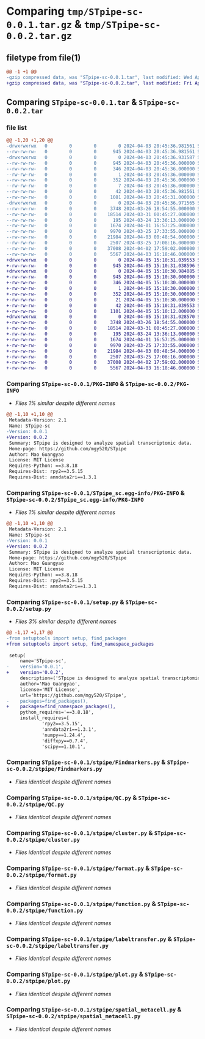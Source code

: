 # Comparing `tmp/STpipe-sc-0.0.1.tar.gz` & `tmp/STpipe-sc-0.0.2.tar.gz`

## filetype from file(1)

```diff
@@ -1 +1 @@
-gzip compressed data, was "STpipe-sc-0.0.1.tar", last modified: Wed Apr  3 20:45:37 2024, max compression
+gzip compressed data, was "STpipe-sc-0.0.2.tar", last modified: Fri Apr  5 15:10:31 2024, max compression
```

## Comparing `STpipe-sc-0.0.1.tar` & `STpipe-sc-0.0.2.tar`

### file list

```diff
@@ -1,20 +1,20 @@
-drwxrwxrwx   0        0        0        0 2024-04-03 20:45:36.981561 STpipe-sc-0.0.1/
--rw-rw-rw-   0        0        0      945 2024-04-03 20:45:36.981561 STpipe-sc-0.0.1/PKG-INFO
-drwxrwxrwx   0        0        0        0 2024-04-03 20:45:36.931587 STpipe-sc-0.0.1/STpipe_sc.egg-info/
--rw-rw-rw-   0        0        0      945 2024-04-03 20:45:36.000000 STpipe-sc-0.0.1/STpipe_sc.egg-info/PKG-INFO
--rw-rw-rw-   0        0        0      346 2024-04-03 20:45:36.000000 STpipe-sc-0.0.1/STpipe_sc.egg-info/SOURCES.txt
--rw-rw-rw-   0        0        0        1 2024-04-03 20:45:36.000000 STpipe-sc-0.0.1/STpipe_sc.egg-info/dependency_links.txt
--rw-rw-rw-   0        0        0      352 2024-04-03 20:45:36.000000 STpipe-sc-0.0.1/STpipe_sc.egg-info/requires.txt
--rw-rw-rw-   0        0        0        7 2024-04-03 20:45:36.000000 STpipe-sc-0.0.1/STpipe_sc.egg-info/top_level.txt
--rw-rw-rw-   0        0        0       42 2024-04-03 20:45:36.981561 STpipe-sc-0.0.1/setup.cfg
--rw-rw-rw-   0        0        0     1081 2024-04-03 20:45:31.000000 STpipe-sc-0.0.1/setup.py
-drwxrwxrwx   0        0        0        0 2024-04-03 20:45:36.971565 STpipe-sc-0.0.1/stpipe/
--rw-rw-rw-   0        0        0     3748 2024-03-26 18:54:55.000000 STpipe-sc-0.0.1/stpipe/Findmarkers.py
--rw-rw-rw-   0        0        0    18514 2024-03-31 00:45:27.000000 STpipe-sc-0.0.1/stpipe/QC.py
--rw-rw-rw-   0        0        0      195 2024-03-24 13:36:13.000000 STpipe-sc-0.0.1/stpipe/__init__.py
--rw-rw-rw-   0        0        0     1674 2024-04-01 16:57:25.000000 STpipe-sc-0.0.1/stpipe/cluster.py
--rw-rw-rw-   0        0        0     9970 2024-03-25 17:33:55.000000 STpipe-sc-0.0.1/stpipe/format.py
--rw-rw-rw-   0        0        0    21984 2024-04-03 00:48:54.000000 STpipe-sc-0.0.1/stpipe/function.py
--rw-rw-rw-   0        0        0     2507 2024-03-25 17:08:16.000000 STpipe-sc-0.0.1/stpipe/labeltransfer.py
--rw-rw-rw-   0        0        0    37008 2024-04-02 17:59:02.000000 STpipe-sc-0.0.1/stpipe/plot.py
--rw-rw-rw-   0        0        0     5567 2024-04-03 16:18:46.000000 STpipe-sc-0.0.1/stpipe/spatial_metacell.py
+drwxrwxrwx   0        0        0        0 2024-04-05 15:10:31.039553 STpipe-sc-0.0.2/
+-rw-rw-rw-   0        0        0      945 2024-04-05 15:10:31.038596 STpipe-sc-0.0.2/PKG-INFO
+drwxrwxrwx   0        0        0        0 2024-04-05 15:10:30.984085 STpipe-sc-0.0.2/STpipe_sc.egg-info/
+-rw-rw-rw-   0        0        0      945 2024-04-05 15:10:30.000000 STpipe-sc-0.0.2/STpipe_sc.egg-info/PKG-INFO
+-rw-rw-rw-   0        0        0      346 2024-04-05 15:10:30.000000 STpipe-sc-0.0.2/STpipe_sc.egg-info/SOURCES.txt
+-rw-rw-rw-   0        0        0        1 2024-04-05 15:10:30.000000 STpipe-sc-0.0.2/STpipe_sc.egg-info/dependency_links.txt
+-rw-rw-rw-   0        0        0      352 2024-04-05 15:10:30.000000 STpipe-sc-0.0.2/STpipe_sc.egg-info/requires.txt
+-rw-rw-rw-   0        0        0       21 2024-04-05 15:10:30.000000 STpipe-sc-0.0.2/STpipe_sc.egg-info/top_level.txt
+-rw-rw-rw-   0        0        0       42 2024-04-05 15:10:31.039553 STpipe-sc-0.0.2/setup.cfg
+-rw-rw-rw-   0        0        0     1101 2024-04-05 15:10:12.000000 STpipe-sc-0.0.2/setup.py
+drwxrwxrwx   0        0        0        0 2024-04-05 15:10:31.028570 STpipe-sc-0.0.2/stpipe/
+-rw-rw-rw-   0        0        0     3748 2024-03-26 18:54:55.000000 STpipe-sc-0.0.2/stpipe/Findmarkers.py
+-rw-rw-rw-   0        0        0    18514 2024-03-31 00:45:27.000000 STpipe-sc-0.0.2/stpipe/QC.py
+-rw-rw-rw-   0        0        0      195 2024-03-24 13:36:13.000000 STpipe-sc-0.0.2/stpipe/__init__.py
+-rw-rw-rw-   0        0        0     1674 2024-04-01 16:57:25.000000 STpipe-sc-0.0.2/stpipe/cluster.py
+-rw-rw-rw-   0        0        0     9970 2024-03-25 17:33:55.000000 STpipe-sc-0.0.2/stpipe/format.py
+-rw-rw-rw-   0        0        0    21984 2024-04-03 00:48:54.000000 STpipe-sc-0.0.2/stpipe/function.py
+-rw-rw-rw-   0        0        0     2507 2024-03-25 17:08:16.000000 STpipe-sc-0.0.2/stpipe/labeltransfer.py
+-rw-rw-rw-   0        0        0    37008 2024-04-02 17:59:02.000000 STpipe-sc-0.0.2/stpipe/plot.py
+-rw-rw-rw-   0        0        0     5567 2024-04-03 16:18:46.000000 STpipe-sc-0.0.2/stpipe/spatial_metacell.py
```

### Comparing `STpipe-sc-0.0.1/PKG-INFO` & `STpipe-sc-0.0.2/PKG-INFO`

 * *Files 1% similar despite different names*

```diff
@@ -1,10 +1,10 @@
 Metadata-Version: 2.1
 Name: STpipe-sc
-Version: 0.0.1
+Version: 0.0.2
 Summary: STpipe is designed to analyze spatial transcriptomic data.
 Home-page: https://github.com/mgy520/STpipe
 Author: Mao Guangyao
 License: MIT License
 Requires-Python: ==3.8.18
 Requires-Dist: rpy2==3.5.15
 Requires-Dist: anndata2ri==1.3.1
```

### Comparing `STpipe-sc-0.0.1/STpipe_sc.egg-info/PKG-INFO` & `STpipe-sc-0.0.2/STpipe_sc.egg-info/PKG-INFO`

 * *Files 1% similar despite different names*

```diff
@@ -1,10 +1,10 @@
 Metadata-Version: 2.1
 Name: STpipe-sc
-Version: 0.0.1
+Version: 0.0.2
 Summary: STpipe is designed to analyze spatial transcriptomic data.
 Home-page: https://github.com/mgy520/STpipe
 Author: Mao Guangyao
 License: MIT License
 Requires-Python: ==3.8.18
 Requires-Dist: rpy2==3.5.15
 Requires-Dist: anndata2ri==1.3.1
```

### Comparing `STpipe-sc-0.0.1/setup.py` & `STpipe-sc-0.0.2/setup.py`

 * *Files 3% similar despite different names*

```diff
@@ -1,17 +1,17 @@
-from setuptools import setup, find_packages
+from setuptools import setup, find_namespace_packages
 
 setup(
     name='STpipe-sc',
-    version='0.0.1',
+    version='0.0.2',
     description=('STpipe is designed to analyze spatial transcriptomic data.'),
     author='Mao Guangyao',
     license='MIT License',
     url='https://github.com/mgy520/STpipe',
-    packages=find_packages(),
+    packages=find_namespace_packages(),
     python_requires='==3.8.18',
     install_requires=[
             'rpy2==3.5.15',
             'anndata2ri==1.3.1',
             'numpy==1.24.4',
             'diffxpy==0.7.4',
             'scipy==1.10.1',
```

### Comparing `STpipe-sc-0.0.1/stpipe/Findmarkers.py` & `STpipe-sc-0.0.2/stpipe/Findmarkers.py`

 * *Files identical despite different names*

### Comparing `STpipe-sc-0.0.1/stpipe/QC.py` & `STpipe-sc-0.0.2/stpipe/QC.py`

 * *Files identical despite different names*

### Comparing `STpipe-sc-0.0.1/stpipe/cluster.py` & `STpipe-sc-0.0.2/stpipe/cluster.py`

 * *Files identical despite different names*

### Comparing `STpipe-sc-0.0.1/stpipe/format.py` & `STpipe-sc-0.0.2/stpipe/format.py`

 * *Files identical despite different names*

### Comparing `STpipe-sc-0.0.1/stpipe/function.py` & `STpipe-sc-0.0.2/stpipe/function.py`

 * *Files identical despite different names*

### Comparing `STpipe-sc-0.0.1/stpipe/labeltransfer.py` & `STpipe-sc-0.0.2/stpipe/labeltransfer.py`

 * *Files identical despite different names*

### Comparing `STpipe-sc-0.0.1/stpipe/plot.py` & `STpipe-sc-0.0.2/stpipe/plot.py`

 * *Files identical despite different names*

### Comparing `STpipe-sc-0.0.1/stpipe/spatial_metacell.py` & `STpipe-sc-0.0.2/stpipe/spatial_metacell.py`

 * *Files identical despite different names*

